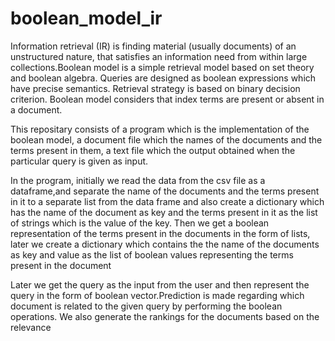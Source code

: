 # boolean_model_ir
Information retrieval (IR) is finding material (usually documents) of an unstructured nature, that satisfies an information need from within large collections.Boolean model is a simple 
retrieval model based on set theory and boolean algebra. Queries are designed as boolean expressions which have precise semantics. Retrieval strategy is based on binary decision 
criterion. Boolean model considers that index terms are present or absent in a document.

This repositary consists of a program which is the implementation of the boolean model, a document file which the names of the documents and the terms present in them, a text file which 
the output obtained when the particular query is given as input.

In the program, initially we read the data from the csv file as a dataframe,and separate the name of the documents and the terms present in it to a separate list  from the data frame 
and also create a dictionary which has the name of the document as key and the terms present in it as the list of strings  which is the value of the key. Then we get a boolean 
representation of the terms present in the documents in the form of lists, later we create a dictionary which contains the the name of the documents as key and value as the list of 
boolean values representing the terms present in the document
    
Later we get the query as the input from the user and then represent the query in the form of boolean vector.Prediction is made regarding which document is related to the given query by 
performing the boolean operations. We also generate the rankings for the documents based on the relevance
           
